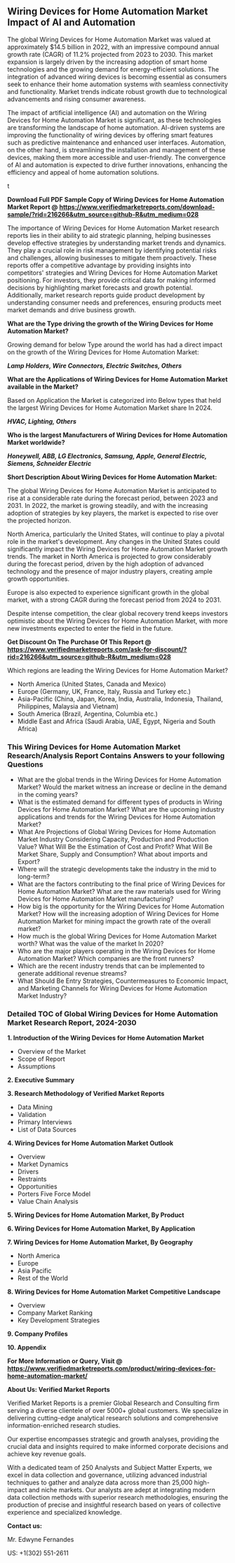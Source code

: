 <h2>Wiring Devices for Home Automation Market Impact of AI and Automation</h2><p>The global Wiring Devices for Home Automation Market was valued at approximately $14.5 billion in 2022, with an impressive compound annual growth rate (CAGR) of 11.2% projected from 2023 to 2030. This market expansion is largely driven by the increasing adoption of smart home technologies and the growing demand for energy-efficient solutions. The integration of advanced wiring devices is becoming essential as consumers seek to enhance their home automation systems with seamless connectivity and functionality. Market trends indicate robust growth due to technological advancements and rising consumer awareness.</p><p>The impact of artificial intelligence (AI) and automation on the Wiring Devices for Home Automation Market is significant, as these technologies are transforming the landscape of home automation. AI-driven systems are improving the functionality of wiring devices by offering smart features such as predictive maintenance and enhanced user interfaces. Automation, on the other hand, is streamlining the installation and management of these devices, making them more accessible and user-friendly. The convergence of AI and automation is expected to drive further innovations, enhancing the efficiency and appeal of home automation solutions.</p>t</p><p id="" class=""><strong>Download Full PDF Sample Copy of Wiring Devices for Home Automation Market Report @ <a href="https://www.verifiedmarketreports.com/download-sample/?rid=216266&utm_source=github-R&utm_medium=028" target="_blank">https://www.verifiedmarketreports.com/download-sample/?rid=216266&utm_source=github-R&utm_medium=028</a></strong></p><p>The importance of&nbsp;Wiring Devices for Home Automation Market research reports lies in their ability to aid strategic planning, helping businesses develop effective strategies by understanding market trends and dynamics. They play a crucial role in risk management by identifying potential risks and challenges, allowing businesses to mitigate them proactively. These reports offer a competitive advantage by providing insights into competitors' strategies and Wiring Devices for Home Automation Market positioning. For investors, they provide critical data for making informed decisions by highlighting market forecasts and growth potential. Additionally, market research reports guide product development by understanding consumer needs and preferences, ensuring products meet market demands and drive business growth.</p><p><strong>What are the&nbsp;Type driving the growth of the Wiring Devices for Home Automation Market?</strong></p><p id="" class="">Growing demand for below Type around the world has had a direct impact on the growth of the Wiring Devices for Home Automation Market:</p><em><strong>Lamp Holders, Wire Connectors, Electric Switches, Others</strong></em></p><strong>What are the&nbsp;Applications&nbsp;of Wiring Devices for Home Automation Market available in the Market?</strong></p><p id="" class="">Based on Application the Market is categorized into Below types that held the largest Wiring Devices for Home Automation Market share In 2024.</p><em><strong>HVAC, Lighting, Others</strong></em></p><strong>Who is the largest Manufacturers of Wiring Devices for Home Automation Market worldwide?</strong></p><p><em><strong>Honeywell, ABB, LG Electronics, Samsung, Apple, General Electric, Siemens, Schneider Electric</strong></em></p><p id="" class=""><strong>Short Description About Wiring Devices for Home Automation Market:</strong></p><p>The global Wiring Devices for Home Automation Market is anticipated to rise at a considerable rate during the forecast period, between 2023 and 2031. In 2022, the market is growing steadily, and with the increasing adoption of strategies by key players, the market is expected to rise over the projected horizon.</p><p>North America, particularly the United States, will continue to play a pivotal role in the market's development. Any changes in the United States could significantly impact the Wiring Devices for Home Automation Market growth trends. The market in North America is projected to grow considerably during the forecast period, driven by the high adoption of advanced technology and the presence of major industry players, creating ample growth opportunities.</p><p>Europe is also expected to experience significant growth in the global market, with a strong CAGR during the forecast period from 2024 to 2031.</p><p>Despite intense competition, the clear global recovery trend keeps investors optimistic about the Wiring Devices for Home Automation Market, with more new investments expected to enter the field in the future.</p><p id="" class=""><strong>Get Discount On The Purchase Of This Report @ <a href="https://www.verifiedmarketreports.com/ask-for-discount/?rid=216266&utm_source=github-R&utm_medium=028" target="_blank">https://www.verifiedmarketreports.com/ask-for-discount/?rid=216266&utm_source=github-R&utm_medium=028</a></strong></p>Which regions are leading the Wiring Devices for Home Automation Market?</p><ul><li>North America (United States, Canada and Mexico)</li><li>Europe (Germany, UK, France, Italy, Russia and Turkey etc.)</li><li>Asia-Pacific (China, Japan, Korea, India, Australia, Indonesia, Thailand, Philippines, Malaysia and Vietnam)</li><li>South America (Brazil, Argentina, Columbia etc.)</li><li>Middle East and Africa (Saudi Arabia, UAE, Egypt, Nigeria and South Africa)</li></ul><h3 id="" class="">This Wiring Devices for Home Automation Market Research/Analysis Report Contains Answers to your following Questions</h3><ul><li>What are the global trends in the Wiring Devices for Home Automation Market? Would the market witness an increase or decline in the demand in the coming years?</li><li>What is the estimated demand for different types of products in Wiring Devices for Home Automation Market? What are the upcoming industry applications and trends for the Wiring Devices for Home Automation Market?</li><li>What Are Projections of Global Wiring Devices for Home Automation Market Industry Considering Capacity, Production and Production Value? What Will Be the Estimation of Cost and Profit? What Will Be Market Share, Supply and Consumption? What about imports and Export?</li><li>Where will the strategic developments take the industry in the mid to long-term?</li><li>What are the factors contributing to the final price of Wiring Devices for Home Automation Market? What are the raw materials used for Wiring Devices for Home Automation Market manufacturing?</li><li>How big is the opportunity for the Wiring Devices for Home Automation Market? How will the increasing adoption of Wiring Devices for Home Automation Market for mining impact the growth rate of the overall market?</li><li>How much is the global Wiring Devices for Home Automation Market worth? What was the value of the market In 2020?</li><li>Who are the major players operating in the Wiring Devices for Home Automation Market? Which companies are the front runners?</li><li>Which are the recent industry trends that can be implemented to generate additional revenue streams?</li><li>What Should Be Entry Strategies, Countermeasures to Economic Impact, and Marketing Channels for Wiring Devices for Home Automation Market Industry?</li></ul><h3 id="" class="">Detailed TOC of Global Wiring Devices for Home Automation Market Research Report, 2024-2030</h3><p id="" class=""><strong>1. Introduction of the Wiring Devices for Home Automation Market</strong></p><ul><li>Overview of the Market</li><li>Scope of Report</li><li>Assumptions</li></ul><p id="" class=""><strong>2. Executive Summary</strong></p><p id="" class=""><strong>3. Research Methodology of Verified Market Reports</strong></p><ul><li>Data Mining</li><li>Validation</li><li>Primary Interviews</li><li>List of Data Sources</li></ul><p id="" class=""><strong>4. Wiring Devices for Home Automation Market Outlook</strong></p><ul><li>Overview</li><li>Market Dynamics</li><li>Drivers</li><li>Restraints</li><li>Opportunities</li><li>Porters Five Force Model</li><li>Value Chain Analysis</li></ul><p id="" class=""><strong>5. Wiring Devices for Home Automation Market, By Product</strong></p><p id="" class=""><strong>6. Wiring Devices for Home Automation Market, By Application</strong></p><p id="" class=""><strong>7. Wiring Devices for Home Automation Market, By Geography</strong></p><ul><li>North America</li><li>Europe</li><li>Asia Pacific</li><li>Rest of the World</li></ul><p id="" class=""><strong>8. Wiring Devices for Home Automation Market Competitive Landscape</strong></p><ul><li>Overview</li><li>Company Market Ranking</li><li>Key Development Strategies</li></ul><p id="" class=""><strong>9. Company Profiles</strong></p><p id="" class=""><strong>10. Appendix</strong></p><p id="" class=""><strong>For More Information or Query, Visit @ <a href="https://www.verifiedmarketreports.com/product/wiring-devices-for-home-automation-market/" target="_blank">https://www.verifiedmarketreports.com/product/wiring-devices-for-home-automation-market/</a></strong></p><p id="" class=""><strong>About Us: Verified Market Reports</strong></p><p id="" class="">Verified Market Reports is a premier Global Research and Consulting firm serving a diverse clientele of over 5000+ global customers. We specialize in delivering cutting-edge analytical research solutions and comprehensive information-enriched research studies.</p><p id="" class="">Our expertise encompasses strategic and growth analyses, providing the crucial data and insights required to make informed corporate decisions and achieve key revenue goals.</p><p id="" class="">With a dedicated team of 250 Analysts and Subject Matter Experts, we excel in data collection and governance, utilizing advanced industrial techniques to gather and analyze data across more than 25,000 high-impact and niche markets. Our analysts are adept at integrating modern data collection methods with superior research methodologies, ensuring the production of precise and insightful research based on years of collective experience and specialized knowledge.</p><p id="" class=""><strong>Contact us:</strong></p><p id="" class="">Mr. Edwyne Fernandes</p><p id="" class="">US: +1(302) 551-2611</p>